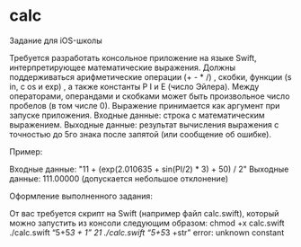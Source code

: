 # calc

Задание для iOS-школы

Требуется разработать консольное приложение на языке Swift, интерпретирующее математические выражения.
Должны поддерживаться арифметические операции (+ - * /) , скобки, функции (s in, c os и exp) , а также константы P I и E (число Эйлера). Между операторами, операндами и скобками может быть произвольное число пробелов (в том числе 0). Выражение принимается как аргумент при запуске приложения.
Входные данные: строка с математическим выражением. Выходные данные: результат вычисления выражения с точностью до 5го знака после запятой (или сообщение об ошибке).

Пример:

Входные данные: "11 + (exp(2.010635 + sin(PI/2) * 3) + 50) / 2" Выходные данные: 111.00000 (допускается небольшое отклонение)

Оформление выполненного задания:

От вас требуется скрипт на Swift (например файл calc.swift), который можно запустить из консоли следующим образом:
chmod +x calc.swift ./calc.swift “5+5*3 + 1” 21
./calc.swift “5+5*3 +str” error: unknown constant

